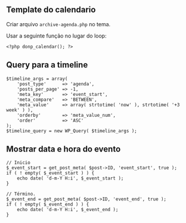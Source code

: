 ## Template do calendario ##

Criar arquivo `archive-agenda.php` no tema.

Usar a seguinte função no lugar do loop:

	<?php donp_calendar(); ?>


## Query para a timeline ##

    $timeline_args = array(
        'post_type'      => 'agenda',
        'posts_per_page' => -1,
        'meta_key'       => 'event_start',
        'meta_compare'   => 'BETWEEN',
        'meta_value'     => array( strtotime( 'now' ), strtotime( '+3 week' ) ),
        'orderby'        => 'meta_value_num',
        'order'          => 'ASC'
    );
    $timeline_query = new WP_Query( $timeline_args );


## Mostrar data e hora do evento ##

	// Inicio
	$_event_start = get_post_meta( $post->ID, 'event_start', true );
	if ( ! empty( $_event_start ) ) {
		echo date( 'd-m-Y H:i', $_event_start );
	}

	// Término.
	$_event_end = get_post_meta( $post->ID, 'event_end', true );
	if ( ! empty( $_event_end ) ) {
		echo date( 'd-m-Y H:i', $_event_end );
	}
